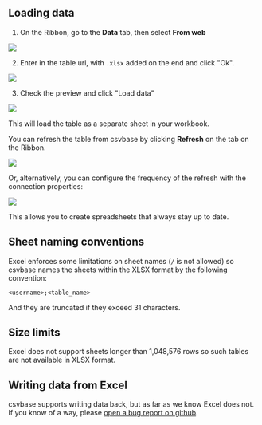 <!--
title = "How do I use csvbase with Microsoft Excel?"
description = "Loading csvbase tables into Excel via Power Query"
draft = false
created = 2024-08-10
updated = 2024-08-10
category = "tools"
-->

## Loading data

1. On the Ribbon, go to the **Data** tab, then select **From web**

![](/static/faq/excel-01-from-web.png)

2. Enter in the table url, with `.xlsx` added on the end and click "Ok".

![](/static/faq/excel-02-from-web-dialog.png)

3. Check the preview and click "Load data"

![](/static/faq/excel-03-navigator.png)

This will load the table as a separate sheet in your workbook.

You can refresh the table from csvbase by clicking **Refresh** on the tab on
the Ribbon.

![](/static/faq/excel-04-refresh.png)

Or, alternatively, you can configure the frequency of the refresh with the
connection properties:

![](/static/faq/excel-06-connection-properties.png)

This allows you to create spreadsheets that always stay up to date.

## Sheet naming conventions

Excel enforces some limitations on sheet names (`/` is not allowed) so csvbase
names the sheets within the XLSX format by the following convention:

`<username>;<table_name>`

And they are truncated if they exceed 31 characters.

## Size limits

Excel does not support sheets longer than 1,048,576 rows so such tables are not
available in XLSX format.

## Writing data from Excel

csvbase supports writing data back, but as far as we know Excel does not.  If
you know of a way, please [open a bug report on
github](https://github.com/calpaterson/csvbase/issues).
